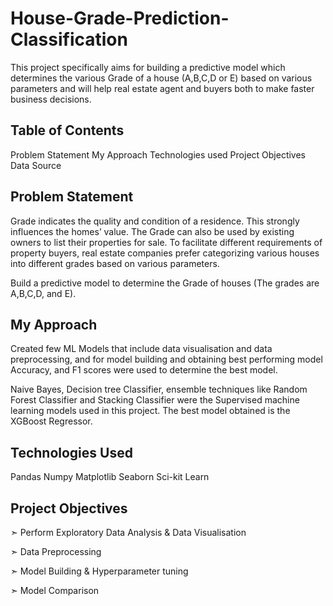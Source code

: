 # House-Grade-Prediction-Classification
This project specifically aims for building a predictive model which determines the various Grade of a house (A,B,C,D or E) based on various parameters and will help real estate agent and buyers both to make faster business decisions.

## Table of Contents
Problem Statement
My Approach
Technologies used
Project Objectives
Data Source

## Problem Statement
Grade indicates the quality and condition of a residence. This strongly influences the homes’ value. The Grade can also be used by existing owners to list their properties for sale. To facilitate different requirements of property buyers, real estate companies prefer categorizing various houses into different grades based on various parameters.

Build a predictive model to determine the Grade of houses (The grades are A,B,C,D, and E).

## My Approach
Created few ML Models that include data visualisation and data preprocessing, and for model building and obtaining best performing model Accuracy, and F1 scores were used to determine the best model.

Naive Bayes, Decision tree Classifier, ensemble techniques like Random Forest Classifier and Stacking Classifier were the Supervised machine learning models used in this project. The best model obtained is the XGBoost Regressor.

## Technologies Used
Pandas Numpy Matplotlib Seaborn Sci-kit Learn

## Project Objectives
➣ Perform Exploratory Data Analysis & Data Visualisation

➣ Data Preprocessing

➣ Model Building & Hyperparameter tuning

➣ Model Comparison
